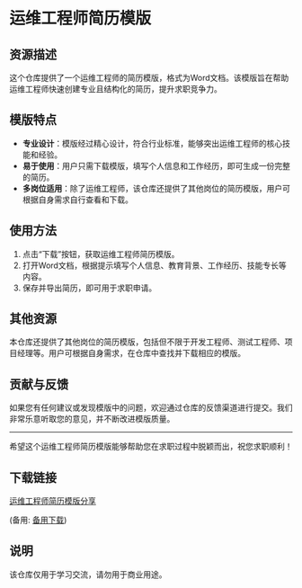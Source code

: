 # 运维工程师简历模版

## 资源描述

这个仓库提供了一个运维工程师的简历模版，格式为Word文档。该模版旨在帮助运维工程师快速创建专业且结构化的简历，提升求职竞争力。

## 模版特点

- **专业设计**：模版经过精心设计，符合行业标准，能够突出运维工程师的核心技能和经验。
- **易于使用**：用户只需下载模版，填写个人信息和工作经历，即可生成一份完整的简历。
- **多岗位适用**：除了运维工程师，该仓库还提供了其他岗位的简历模版，用户可根据自身需求自行查看和下载。

## 使用方法

1. 点击“下载”按钮，获取运维工程师简历模版。
2. 打开Word文档，根据提示填写个人信息、教育背景、工作经历、技能专长等内容。
3. 保存并导出简历，即可用于求职申请。

## 其他资源

本仓库还提供了其他岗位的简历模版，包括但不限于开发工程师、测试工程师、项目经理等。用户可根据自身需求，在仓库中查找并下载相应的模版。

## 贡献与反馈

如果您有任何建议或发现模版中的问题，欢迎通过仓库的反馈渠道进行提交。我们非常乐意听取您的意见，并不断改进模版质量。

---

希望这个运维工程师简历模版能够帮助您在求职过程中脱颖而出，祝您求职顺利！

## 下载链接
[运维工程师简历模版分享]() 

(备用: [备用下载](https://pan.baidu.com/s/1KiZv0uLnwW3IKNmgo0no7w?pwd=1234))

## 说明

该仓库仅用于学习交流，请勿用于商业用途。
